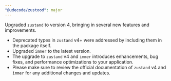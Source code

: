 ```yaml
---
"@udecode/zustood": major
---
```


Upgraded ﻿`zustand` to version 4, bringing in several new features and improvements.
- Deprecated types in `﻿zustand` v4+ were addressed by including them in the package itself.
- Upgraded ﻿`immer` to the latest version.
- The upgrade to `﻿zustand` v4 and `﻿immer` introduces enhancements, bug fixes, and performance optimizations to your application.
- Please make sure to review the official documentation of ﻿`zustand` v4 and `﻿immer` for any additional changes and updates.
